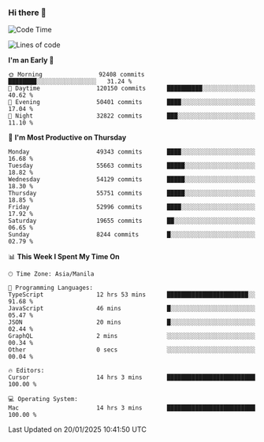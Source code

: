 ### Hi there 👋

<!--START_SECTION:waka-->
![Code Time](http://img.shields.io/badge/Code%20Time-5%2C789%20hrs%2010%20mins-blue)

![Lines of code](https://img.shields.io/badge/From%20Hello%20World%20I%27ve%20Written-115.5%20million%20lines%20of%20code-blue)

**I'm an Early 🐤** 

```text
🌞 Morning                92408 commits       ████████░░░░░░░░░░░░░░░░░   31.24 % 
🌆 Daytime                120150 commits      ██████████░░░░░░░░░░░░░░░   40.62 % 
🌃 Evening                50401 commits       ████░░░░░░░░░░░░░░░░░░░░░   17.04 % 
🌙 Night                  32822 commits       ███░░░░░░░░░░░░░░░░░░░░░░   11.10 % 
```
📅 **I'm Most Productive on Thursday** 

```text
Monday                   49343 commits       ████░░░░░░░░░░░░░░░░░░░░░   16.68 % 
Tuesday                  55663 commits       █████░░░░░░░░░░░░░░░░░░░░   18.82 % 
Wednesday                54129 commits       █████░░░░░░░░░░░░░░░░░░░░   18.30 % 
Thursday                 55751 commits       █████░░░░░░░░░░░░░░░░░░░░   18.85 % 
Friday                   52996 commits       ████░░░░░░░░░░░░░░░░░░░░░   17.92 % 
Saturday                 19655 commits       ██░░░░░░░░░░░░░░░░░░░░░░░   06.65 % 
Sunday                   8244 commits        █░░░░░░░░░░░░░░░░░░░░░░░░   02.79 % 
```


📊 **This Week I Spent My Time On** 

```text
🕑︎ Time Zone: Asia/Manila

💬 Programming Languages: 
TypeScript               12 hrs 53 mins      ███████████████████████░░   91.68 % 
JavaScript               46 mins             █░░░░░░░░░░░░░░░░░░░░░░░░   05.47 % 
JSON                     20 mins             █░░░░░░░░░░░░░░░░░░░░░░░░   02.44 % 
GraphQL                  2 mins              ░░░░░░░░░░░░░░░░░░░░░░░░░   00.34 % 
Other                    0 secs              ░░░░░░░░░░░░░░░░░░░░░░░░░   00.04 % 

🔥 Editors: 
Cursor                   14 hrs 3 mins       █████████████████████████   100.00 % 

💻 Operating System: 
Mac                      14 hrs 3 mins       █████████████████████████   100.00 % 
```


 Last Updated on 20/01/2025 10:41:50 UTC
<!--END_SECTION:waka-->


<!--
**rad182/rad182** is a ✨ _special_ ✨ repository because its `README.md` (this file) appears on your GitHub profile.

Here are some ideas to get you started:

- 🔭 I’m currently working on ...
- 🌱 I’m currently learning ...
- 👯 I’m looking to collaborate on ...
- 🤔 I’m looking for help with ...
- 💬 Ask me about ...
- 📫 How to reach me: ...
- 😄 Pronouns: ...
- ⚡ Fun fact: ...
-->
